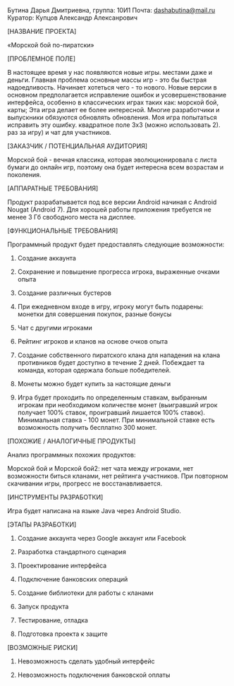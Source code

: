 Бутина Дарья Дмитриевна, группа: 10И1
Почта: dashabutina@mail.ru
Куратор: Купцов Александр Алексанрович

[НАЗВАНИЕ ПРОЕКТА] 

«Морской бой по-пиратски» 

[ПРОБЛЕМНОЕ ПОЛЕ] 

В настоящее время у нас появляются новые игры. 
местами даже и деньги. Главная проблема основные массы игр - это бы быстрая надоедливость. Начинает хотеться чего - то нового. Новые версии
в основном предполагается исправление ошибок и усовершенствование интерфейса, особенно в классических играх таких как: морской бой, карты; 
Эта игра делает ее более интересной. Многие разработчики и выпускники обязуются обновлять обновления. Моя игра
попытаться исправить эту ошибку. 
квадратное поле 3х3 (можно использовать 2). 
раз за игру) и чат для участников. 

[ЗАКАЗЧИК / ПОТЕНЦИАЛЬНАЯ АУДИТОРИЯ] 

Морской бой - вечная классика, которая эволюционировала с листа бумаги до онлайн игр, поэтому она будет интересна всем возрастам и 
поколения. 

[АППАРАТНЫЕ ТРЕБОВАНИЯ] 

Продукт разрабатывается под все версии Android начиная с Android Nougat (Android 7). Для хорошей работы приложения требуется не менее 3
Гб свободного места на дисплее. 

[ФУНКЦИОНАЛЬНЫЕ ТРЕБОВАНИЯ] 

Программный продукт будет предоставлять следующие возможности: 

1) Создание аккаунта 

2) Сохранение и повышение прогресса игрока, выраженные очками опыта 

3) Создание различных бустеров 

3) При ежедневном входе в игру, игроку могут быть подарены: монетки для совершения покупок, разные бонусы 

4) Чат с другими игроками 

5) Рейтинг игроков и кланов на основе очков опыта 

5) Создание собственного пиратского клана для нападения на клана противников будет доступно в течение 2 дней. Побеждает та команда, которая одержала больше победителей.

6) Монеты можно будет купить за настоящие деньги 

7) Игра будет проходить по определенным ставкам, выбранным игрокам при необходимом количестве монет (выигравший игрок получает 100% ставок, проигравший лишается 100% ставок). Минимальная ставка - 100 монет. При минимальной ставке есть возможность получить бесплатно 300 монет.

 

[ПОХОЖИЕ / АНАЛОГИЧНЫЕ ПРОДУКТЫ] 

Анализ программных похожих продуктов: 

Морской бой и Морской бой2: нет чата между игроками, нет возможности биться кланами, нет рейтинга участников. При повторном скачивании
игры, прогресс не восстанавливается. 

[ИНСТРУМЕНТЫ РАЗРАБОТКИ] 

Игра будет написана на языке Java через Android Studio. 

[ЭТАПЫ РАЗРАБОТКИ] 

1) Создание аккаунта через Google аккаунт или Facebook 

2) Разработка стандартного сценария 

3) Проектирование интерфейса

4) Подключение банковских операций

5) Создание библиотеки для работы с кланами 

6) Запуск продукта 

7) Тестирование, отладка 

8) Подготовка проекта к защите 

[ВОЗМОЖНЫЕ РИСКИ] 

1) Невозможность сделать удобный интерфейс 

2) Невозможность подключения банковской оплаты
